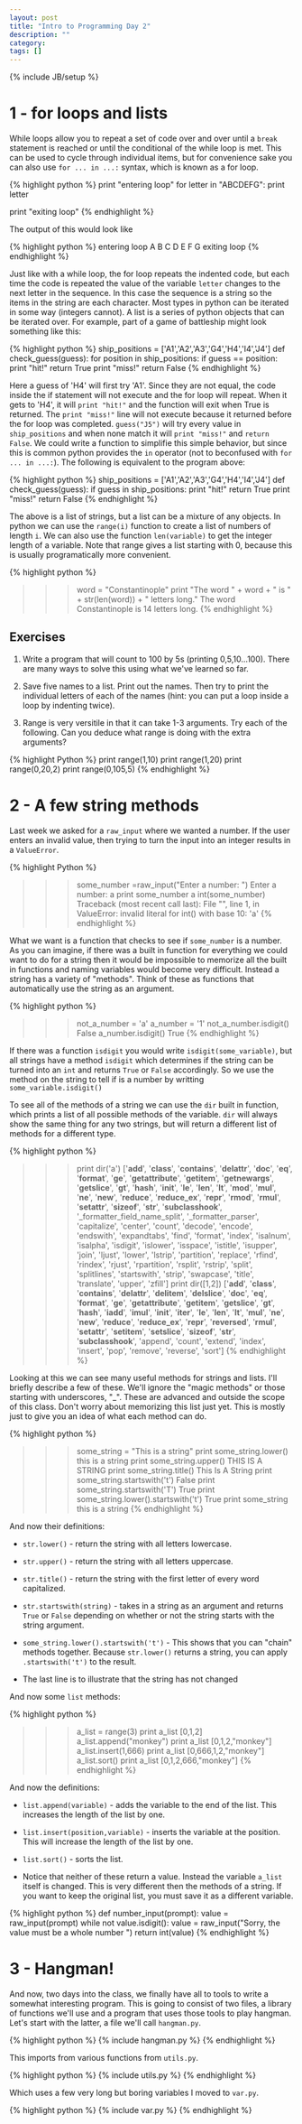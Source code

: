 ```yaml
---
layout: post
title: "Intro to Programming Day 2"
description: ""
category: 
tags: []
---
```

{% include JB/setup %}

# 1 - for loops and lists

While loops allow you to repeat a set of code over and over until a `break` statement is reached or until the conditional of the while loop is met. This can be used to cycle through individual items, but for convenience sake you can also use `for ... in ...:` syntax, which is known as a for loop.

{% highlight python %}
print "entering loop"
for letter in "ABCDEFG":
    print letter

print "exiting loop"
{% endhighlight %}

The output of this would look like

{% highlight python %}
entering loop
A
B
C
D
E
F
G
exiting loop
{% endhighlight %}

Just like with a while loop, the for loop repeats the indented code, but each time the code is repeated the value of the variable `letter` changes to the next letter in the sequence. In this case the sequence is a string so the items in the string are each character. Most types in python can be iterated in some way (integers cannot). A list is a series of python objects that can be iterated over. For example, part of a game of battleship might look something like this:

{% highlight python %}
ship_positions = ['A1','A2','A3','G4','H4','I4','J4']
def check_guess(guess):
    for position in ship_positions:
        if guess == position:
            print "hit!"
            return True
    print "miss!"
    return False
{% endhighlight %}

Here a guess of 'H4' will first try 'A1'. Since they are not equal, the code inside the if statement will not execute and the for loop will repeat. When it gets to 'H4', it will `print "hit!"` and the function will exit when True is returned. The `print "miss!"` line will not execute because it returned before the for loop was completed. `guess("J5")` will try every value in `ship_positions` and when none match it will `print "miss!"` and `return False`. We could write a function to simplifie this simple behavior, but since this is common python provides the `in` operator (not to beconfused with `for ... in ...:`). The following is equivalent to the program above:

{% highlight python %}
ship_positions = ['A1','A2','A3','G4','H4','I4','J4']
def check_guess(guess):
    if guess in ship_positions:
        print "hit!"
        return True
    print "miss!"
    return False
{% endhighlight %}

The above is a list of strings, but a list can be a mixture of any objects. In python we can use the `range(i)` function to create a list of numbers of length `i`. We can also use the function `len(variable)` to get the integer length of a variable. Note that range gives a list starting with 0, because this is usually programatically more convenient.

{% highlight python %}
>>> word = "Constantinople"
>>> print "The word " + word + " is " + str(len(word)) + " letters long."
The word Constantinople is 14 letters long.
{% endhighlight %}

## Exercises

1. Write a program that will count to 100 by 5s (printing 0,5,10...100). There are many ways to solve this using what we've learned so far.

2. Save five names to a list. Print out the names. Then try to print the individual letters of each of the names (hint: you can put a loop inside a loop by indenting twice).

3. Range is very versitile in that it can take 1-3 arguments. Try each of the following. Can you deduce what range is doing with the extra arguments?

{% highlight Python %}
print range(1,10)
print range(1,20)
print range(0,20,2)
print range(0,105,5)
{% endhighlight %}

# 2 - A few string methods

Last week we asked for a `raw_input` where we wanted a number. If the user enters an invalid value, then trying to turn the input into an integer results in a `ValueError`.

{% highlight Python %}
>>> some_number =raw_input("Enter a number: ")
Enter a number: a
>>> print some_number
a
>>> int(some_number)
Traceback (most recent call last):
  File "<stdin>", line 1, in <module>
ValueError: invalid literal for int() with base 10: 'a'
{% endhighlight %}

What we want is a function that checks to see if `some_number` is a number. As you can imagine, if there was a built in function for everything we could want to do for a string then it would be impossible to memorize all the built in functions and naming variables would become very difficult. Instead a string has a variety of "methods". Think of these as functions that automatically use the string as an argument.

{% highlight python %}
>>> not_a_number = 'a'
>>> a_number = '1'
>>> not_a_number.isdigit()
False
>>> a_number.isdigit()
True
{% endhighlight %}

If there was a function `isdigit` you would write `isdigit(some_variable)`, but all strings have a method `isdigit` which determines if the string can be turned into an `int` and returns `True` or `False` accordingly. So we use the method on the string to tell if is a number by writting `some_variable.isdigit()`

To see all of the methods of a string we can use the `dir` built in function, which prints a list of all possible methods of the variable. `dir` will always show the same thing for any two strings, but will return a different list of methods for a different type.

{% highlight python %}
>>> print dir('a')
['__add__', '__class__', '__contains__', '__delattr__', '__doc__', '__eq__', '__format__', '__ge__', 
'__getattribute__', '__getitem__', '__getnewargs__', '__getslice__', '__gt__', '__hash__', '__init__', '__le__',
'__len__', '__lt__', '__mod__', '__mul__', '__ne__', '__new__', '__reduce__', '__reduce_ex__', '__repr__', '__rmod__', 
'__rmul__', '__setattr__', '__sizeof__', '__str__', '__subclasshook__', '_formatter_field_name_split', 
'_formatter_parser', 'capitalize', 'center', 'count', 'decode', 'encode', 'endswith', 'expandtabs', 'find', 'format', 
'index', 'isalnum', 'isalpha', 'isdigit', 'islower', 'isspace', 'istitle', 'isupper', 'join', 'ljust', 'lower', 
'lstrip', 'partition', 'replace', 'rfind', 'rindex', 'rjust', 'rpartition', 'rsplit', 'rstrip', 'split', 'splitlines', 
'startswith', 'strip', 'swapcase', 'title', 'translate', 'upper', 'zfill']
>>> print dir([1,2])
['__add__', '__class__', '__contains__', '__delattr__', '__delitem__', '__delslice__', '__doc__', '__eq__', 
'__format__', '__ge__', '__getattribute__', '__getitem__', '__getslice__', '__gt__', '__hash__', '__iadd__', 
'__imul__', '__init__', '__iter__', '__le__', '__len__', '__lt__', '__mul__', '__ne__', '__new__', '__reduce__', 
'__reduce_ex__', '__repr__', '__reversed__', '__rmul__', '__setattr__', '__setitem__', '__setslice__', '__sizeof__',
'__str__', '__subclasshook__', 'append', 'count', 'extend', 'index', 'insert', 'pop', 'remove', 'reverse', 'sort']
{% endhighlight %}

Looking at this we can see many useful methods for strings and lists. I'll briefly describe a few of these. We'll ignore the "magic methods" or those starting with underscores, "_". These are advanced and outside the scope of this class. Don't worry about memorizing this list just yet. This is mostly just to give you an idea of what each method can do.

{% highlight python %}
>>> some_string = "This is a string"
>>> print some_string.lower()
this is a string
>>> print some_string.upper()
THIS IS A STRING
>>> print some_string.title()
This Is A String
>>> print some_string.startswith('t')
False
>>> print some_string.startswith('T')
True
>>> print some_string.lower().startswith('t')
True
>>> print some_string
this is a string
{% endhighlight %}


And now their definitions:

* `str.lower()` - return the string with all letters lowercase.

* `str.upper()` - return the string with all letters uppercase. 

* `str.title()` - return the string with the first letter of every word capitalized.

* `str.startswith(string)` - takes in a string as an argument and returns `True` or  `False` depending on whether or not the string starts with the string argument.

* `some_string.lower().startswith('t')` - This shows that you can "chain" methods together. Because `str.lower()` returns a string, you can apply `.startswith('t')` to the result.

* The last line is to illustrate that the string has not changed

And now some `list` methods:

{% highlight python %}
>>> a_list = range(3)
>>> print a_list
[0,1,2]
>>> a_list.append("monkey")
>>> print a_list
[0,1,2,"monkey"]
>>> a_list.insert(1,666)
>>> print a_list
[0,666,1,2,"monkey"]
>>> a_list.sort()
>>> print a_list
[0,1,2,666,"monkey"]
{% endhighlight %}

And now the definitions:

* `list.append(variable)` - adds the variable to the end of the list. This increases the length of the list by one.

* `list.insert(position,variable)` - inserts the variable at the position. This will increase the length of the list by one.

* `list.sort()` - sorts the list.

* Notice that neither of these return a value. Instead the variable `a_list` itself is changed. This is very different then the methods of a string. If you want to keep the original list, you must save it as a different variable.

{% highlight python %}
def number_input(prompt):
    value = raw_input(prompt)
    while not value.isdigit():
        value = raw_input("Sorry, the value must be a whole number ")
    return int(value)
{% endhighlight %}

# 3 - Hangman!

And now, two days into the class, we finally have all to tools to write a somewhat interesting program. This is going to consist of two files, a library of functions we'll use and a program that uses those tools to play hangman. Let's start with the latter, a file we'll call `hangman.py`.

{% highlight python %}
{% include hangman.py %}
{% endhighlight %}

This imports from various functions from `utils.py`.

{% highlight python %}
{% include utils.py %}
{% endhighlight %}

Which uses a few very long but boring variables I moved to `var.py`.

{% highlight python %}
{% include var.py %}
{% endhighlight %}

